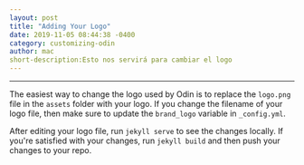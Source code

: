 ```yaml
---
layout: post
title: "Adding Your Logo"
date: 2019-11-05 08:44:38 -0400
category: customizing-odin
author: mac
short-description:Esto nos servirá para cambiar el logo
---
```


-----

The easiest way to change the logo used by Odin is to replace the `logo.png` file in the `assets` folder with your logo. If you change the filename of your logo file, then make sure to update the `brand_logo` variable in `_config.yml`.

After editing your logo file, run `jekyll serve` to see the changes locally. If you're satisfied with your changes, run `jekyll build` and then push your changes to your repo.


